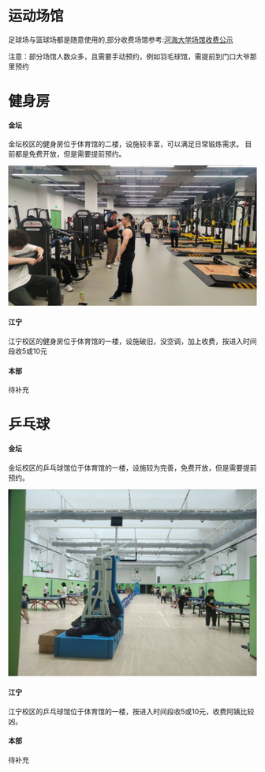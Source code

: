 # 运动场馆

足球场与篮球场都是随意使用的,部分收费场馆参考:[河海大学场馆收费公示](https://zcc.hhu.edu.cn/2021/0106/c15113a218206/page.htm)

注意：部分场馆人数众多，且需要手动预约，例如羽毛球馆，需提前到门口大爷那里预约

# 健身房

#### 金坛

金坛校区的健身房位于体育馆的二楼，设施较丰富，可以满足日常锻炼需求。
目前都是免费开放，但是需要提前预约。

![金坛健身房](image/体育场馆/金坛健身房.jpg)

#### 江宁

江宁校区的健身房位于体育馆的一楼，设施破旧，没空调，加上收费，按进入时间段收5或10元

#### 本部

待补充

# 乒乓球

#### 金坛

金坛校区的乒乓球馆位于体育馆的一楼，设施较为完善，免费开放，但是需要提前预约。

![金坛乒乓球馆](image/体育场馆/金坛乒乓球馆.jpg)

#### 江宁

江宁校区的乒乓球馆位于体育馆的一楼，按进入时间段收5或10元，收费阿姨比较凶。

#### 本部

待补充

